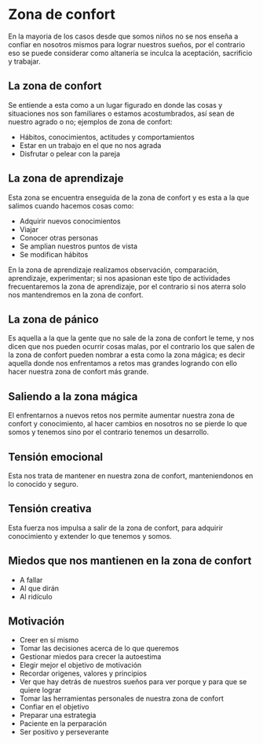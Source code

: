 # Zona de confort

En la mayoria de los casos desde que somos niños no se nos enseña a confiar en nosotros mismos para lograr nuestros sueños, por el     contrario eso se puede considerar como altanería se inculca la aceptación, sacrificio y trabajar.

## La zona de confort

Se entiende a esta como a un lugar figurado en donde las cosas y situaciones nos son familiares o estamos acostumbrados, así sean de   nuestro agrado o no; ejemplos de zona de confort:  

* Hábitos, conocimientos, actitudes y comportamientos
* Estar en un trabajo en el que no nos agrada
* Disfrutar o pelear con la pareja


## La zona de aprendizaje  

Esta zona se encuentra enseguida de la zona de confort y es esta a la que salimos cuando hacemos cosas como:  

* Adquirir nuevos conocimientos
* Viajar
* Conocer otras personas
* Se amplian nuestros puntos de vista
* Se modifican hábitos

En la zona de aprendizaje realizamos observación, comparación, aprendizaje, experimentar; si nos apasionan este tipo de actividades     frecuentaremos la zona de aprendizaje, por el contrario si nos aterra solo nos mantendremos en la zona de confort.  


## La zona de pánico   

Es aquella a la que la gente que no sale de la zona de confort le teme, y nos dicen que nos pueden ocurrir cosas malas, por el contrario   los que salen de la zona de confort pueden nombrar a esta como la zona mágica; es decir aquella donde nos enfrentamos a retos mas grandes   logrando con ello hacer nuestra zona de confort más grande.  

## Saliendo a la zona mágica  

El enfrentarnos a nuevos retos nos permite aumentar nuestra zona de confort y conocimiento, al hacer cambios en nosotros no se pierde lo    que somos y tenemos sino por el contrario tenemos un desarrollo.  

## Tensión emocional  

Esta nos trata de mantener en nuestra zona de confort, manteniendonos en lo conocido y seguro.  

## Tensión creativa  

Esta fuerza nos impulsa a salir de la zona de confort, para adquirir conocimiento y extender lo que tenemos y somos.  

## Miedos que nos mantienen en la zona de confort  

* A fallar
* Al que dirán
* Al ridículo

## Motivación  

* Creer en sí mismo
* Tomar las decisiones acerca de lo que queremos
* Gestionar miedos para crecer la autoestima
* Elegir mejor el objetivo de motivación
* Recordar origenes, valores y principios
* Ver que hay detrás de nuestros sueños para ver porque y para que se quiere lograr
* Tomar las herramientas personales de nuestra zona de confort
* Confiar en el objetivo
* Preparar una estrategia
* Paciente en la perparación
* Ser positivo y perseverante



